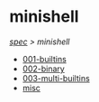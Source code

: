 # minishell

*[spec](..) > minishell*

* [001-builtins](./001-builtins)
* [002-binary](./002-binary)
* [003-multi-builtins](./003-multi-builtins)
* [misc](./misc)
